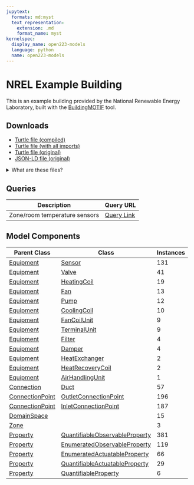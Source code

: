 ```yaml
---
jupytext:
  formats: md:myst
  text_representation:
    extension: .md
    format_name: myst
kernelspec:
  display_name: open223-models
  language: python
  name: open223-models
---
```

# NREL Example Building

This is an example building provided by the National Renewable Energy Laboratory, built with the [BuildingMOTIF](https://github.com/NREL/BuildingMOTIF) tool.

## Downloads

- <a href="/compiled/nrel-example.ttl">Turtle file (compiled)</a>
- <a href="/withimports/nrel-example.ttl">Turtle file (with all imports)</a>
- <a href="/nrel-example.ttl">Turtle file (original)</a>
- <a href="/nrel-example.jsonld">JSON-LD file (original)</a>

<details>
<summary>What are these files?</summary>

- **Turtle file (original)**: This is the original source Turtle file that was provided to `models.open223.info`, usually as the output of some model creation tool.
- **Turtle file (compiled)**: This is the original Turtle file with all inferred relationships and values added through SHACL inference against the 223P ontology and other dependencies. **You should use this file for any further processing.** It does not contain any of the ontologies.
- **Turtle file (with all imports)**: This is the compiled Turtle file with all imports included in the file (223P ontology, QUDT ontology, and others). This is helpful when you do not want to deal with downloading and managing ontology dependencies. It is also much larger than the compiled file.
- **JSON-LD file (original)**: This is the original Turtle file converted to the JSON-LD format.

[Turtle](https://www.w3.org/TR/turtle/) is a syntax for RDF (Resource Description Framework) that is easy to read and write. It is a popular format for representing linked data. Parsers and serializers
are available in many programming languages. [JSON-LD](https://json-ld.org) is a JSON-based format for linked data that is easy to use with JavaScript and other web technologies.
</details>
    
## Queries
| Description | Query URL |
|-------------|-----------|
| Zone/room temperature sensors | <a href='https://query.open223.info/?query=PREFIX+s223%3A+%3Chttp%3A%2F%2Fdata.ashrae.org%2Fstandard223%23%3E+PREFIX+unit%3A+%3Chttp%3A%2F%2Fqudt.org%2Fvocab%2Funit%2F%3E+PREFIX+rdfs%3A+%3Chttp%3A%2F%2Fwww.w3.org%2F2000%2F01%2Frdf-schema%23%3E+PREFIX+rdf%3A+%3Chttp%3A%2F%2Fwww.w3.org%2F1999%2F02%2F22-rdf-syntax-ns%23%3E+PREFIX+quantitykind%3A+%3Chttp%3A%2F%2Fqudt.org%2Fvocab%2Fquantitykind%2F%3E+PREFIX+qudt%3A+%3Chttp%3A%2F%2Fqudt.org%2Fschema%2Fqudt%2F%3E+PREFIX+sh%3A+%3Chttp%3A%2F%2Fwww.w3.org%2Fns%2Fshacl%23%3E+PREFIX+owl%3A+%3Chttp%3A%2F%2Fwww.w3.org%2F2002%2F07%2Fowl%23%3E+SELECT+%3Flocation+%3Fsensor+WHERE+%7B%0A++++%3Fsensor+rdf%3Atype%2Frdfs%3AsubClassOf%2A+s223%3ASensor+.%0A++++%3Fsensor+s223%3Aobserves+%3Fproperty+.%0A++++%3Fproperty+qudt%3AhasQuantityKind+quantitykind%3ATemperature+.%0A++++%3Fsensor+s223%3AhasObservationLocation+%3Flocation%0A%7D%0A&url=https%3A%2F%2Fmodels.open223.info%2Fcompiled%2Fnrel-example.ttl'>Query Link</a> |

## Model Components
| Parent Class | Class | Instances |
|------------|-------|----------------|
| [Equipment](https://explore.open223.info/s223/Equipment.html) | [Sensor](https://explore.open223.info/s223/Sensor.html) | 131 |
| [Equipment](https://explore.open223.info/s223/Equipment.html) | [Valve](https://explore.open223.info/s223/Valve.html) | 41 |
| [Equipment](https://explore.open223.info/s223/Equipment.html) | [HeatingCoil](https://explore.open223.info/s223/HeatingCoil.html) | 19 |
| [Equipment](https://explore.open223.info/s223/Equipment.html) | [Fan](https://explore.open223.info/s223/Fan.html) | 13 |
| [Equipment](https://explore.open223.info/s223/Equipment.html) | [Pump](https://explore.open223.info/s223/Pump.html) | 12 |
| [Equipment](https://explore.open223.info/s223/Equipment.html) | [CoolingCoil](https://explore.open223.info/s223/CoolingCoil.html) | 10 |
| [Equipment](https://explore.open223.info/s223/Equipment.html) | [FanCoilUnit](https://explore.open223.info/s223/FanCoilUnit.html) | 9 |
| [Equipment](https://explore.open223.info/s223/Equipment.html) | [TerminalUnit](https://explore.open223.info/s223/TerminalUnit.html) | 9 |
| [Equipment](https://explore.open223.info/s223/Equipment.html) | [Filter](https://explore.open223.info/s223/Filter.html) | 4 |
| [Equipment](https://explore.open223.info/s223/Equipment.html) | [Damper](https://explore.open223.info/s223/Damper.html) | 4 |
| [Equipment](https://explore.open223.info/s223/Equipment.html) | [HeatExchanger](https://explore.open223.info/s223/HeatExchanger.html) | 2 |
| [Equipment](https://explore.open223.info/s223/Equipment.html) | [HeatRecoveryCoil](https://explore.open223.info/s223/HeatRecoveryCoil.html) | 2 |
| [Equipment](https://explore.open223.info/s223/Equipment.html) | [AirHandlingUnit](https://explore.open223.info/s223/AirHandlingUnit.html) | 1 |
| [Connection](https://explore.open223.info/s223/Connection.html) | [Duct](https://explore.open223.info/s223/Duct.html) | 57 |
| [ConnectionPoint](https://explore.open223.info/s223/ConnectionPoint.html) | [OutletConnectionPoint](https://explore.open223.info/s223/OutletConnectionPoint.html) | 196 |
| [ConnectionPoint](https://explore.open223.info/s223/ConnectionPoint.html) | [InletConnectionPoint](https://explore.open223.info/s223/InletConnectionPoint.html) | 187 |
| [DomainSpace](https://explore.open223.info/s223/DomainSpace.html) | [](https://explore.open223.info/s223/.html) | 15 |
| [Zone](https://explore.open223.info/s223/Zone.html) | [](https://explore.open223.info/s223/.html) | 3 |
| [Property](https://explore.open223.info/s223/Property.html) | [QuantifiableObservableProperty](https://explore.open223.info/s223/QuantifiableObservableProperty.html) | 381 |
| [Property](https://explore.open223.info/s223/Property.html) | [EnumeratedObservableProperty](https://explore.open223.info/s223/EnumeratedObservableProperty.html) | 119 |
| [Property](https://explore.open223.info/s223/Property.html) | [EnumeratedActuatableProperty](https://explore.open223.info/s223/EnumeratedActuatableProperty.html) | 66 |
| [Property](https://explore.open223.info/s223/Property.html) | [QuantifiableActuatableProperty](https://explore.open223.info/s223/QuantifiableActuatableProperty.html) | 29 |
| [Property](https://explore.open223.info/s223/Property.html) | [QuantifiableProperty](https://explore.open223.info/s223/QuantifiableProperty.html) | 6 |


